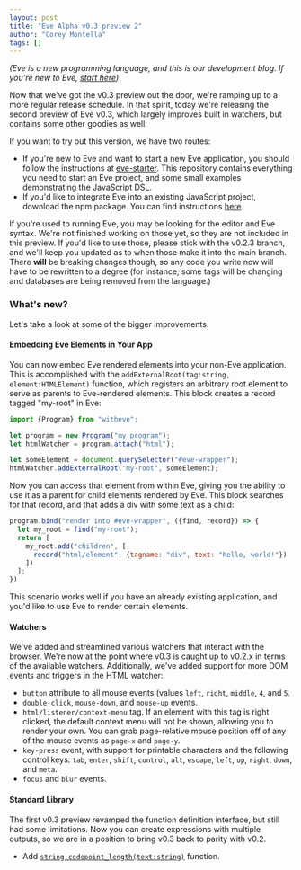 ```yaml
---
layout: post
title: "Eve Alpha v0.3 preview 2"
author: "Corey Montella"
tags: []
---
```


_(Eve is a new programming language, and this is our development blog. If you’re new to Eve, [start here](http://play.witheve.com))_

Now that we've got the v0.3 preview out the door, we're ramping up to a more regular release schedule. In that spirit, today we're releasing the second preview of Eve v0.3, which largely improves built in watchers, but contains some other goodies as well. 

If you want to try out this version, we have two routes:

- If you're new to Eve and want to start a new Eve application, you should follow the instructions at [eve-starter](https://github.com/witheve/eve-starter). This repository contains everything you need to start an Eve project, and some small examples demonstrating the JavaScript DSL.
- If you'd like to integrate Eve into an existing JavaScript project, download the npm package. You can find instructions [here](https://github.com/witheve/Eve#integrating-eve-into-an-existing-project).

If you're used to running Eve, you may be looking for the editor and Eve syntax. We're not finished working on those yet, so they are not included in this preview. If you'd like to use those, please stick with the v0.2.3 branch, and we'll keep you updated as to when those make it into the main branch. There **will** be breaking changes though, so any code you write now will have to be rewritten to a degree (for instance, some tags will be changing and databases are being removed from the language.)

### What's new?

Let's take a look at some of the bigger improvements.

#### Embedding Eve Elements in Your App

You can now embed Eve rendered elements into your non-Eve application. This is accomplished with the `addExternalRoot(tag:string, element:HTMLElement)` function, which registers an arbitrary root element to serve as parents to Eve-rendered elements. This block creates a record tagged "my-root" in Eve:

```javascript
import {Program} from "witheve";

let program = new Program("my program");
let htmlWatcher = program.attach("html");

let someElement = document.querySelector("#eve-wrapper");
htmlWatcher.addExternalRoot("my-root", someElement);
```

Now you can access that element from within Eve, giving you the ability to use it as a parent for child elements rendered by Eve. This block searches for that record, and that adds a div with some text as a child:

```javascript
program.bind("render into #eve-wrapper", ({find, record}) => {
  let my_root = find("my-root");
  return [
    my_root.add("children", [
      record("html/element", {tagname: "div", text: "hello, world!"})
    ])
  ];
})
```

This scenario works well if you have an already existing application, and you'd like to use Eve to render certain elements.

#### Watchers

We've added and streamlined various watchers that interact with the browser. We're now at the point where v0.3 is caught up to v0.2.x in terms of the available watchers. Additionally, we've added support for more DOM events and triggers in the HTML watcher:

- `button` attribute to all mouse events (values `left`, `right`, `middle`, `4`, and `5`.
- `double-click`, `mouse-down`, and `mouse-up` events.
- `html/listener/context-menu` tag. If an element with this tag is right clicked, the default context menu will not be shown, allowing you to render your own. You can grab page-relative mouse position off of any of the mouse events as `page-x` and `page-y`.
- `key-press` event, with support for printable characters and the following control keys: `tab`, `enter`, `shift`, `control`, `alt`, `escape`, `left`, `up`, `right`, `down`, and `meta`.
- `focus` and `blur` events.

#### Standard Library

The first v0.3 preview revamped the function definition interface, but still had some limitations. Now you can create expressions with multiple outputs, so we are in a position to bring v0.3 back to parity with v0.2.

- Add [`string.codepoint_length(text:string)`](https://github.com/witheve/Eve/pull/823/commits/58af002ec4c3807b0a91e3ee148e6f7a5359387a) function.
